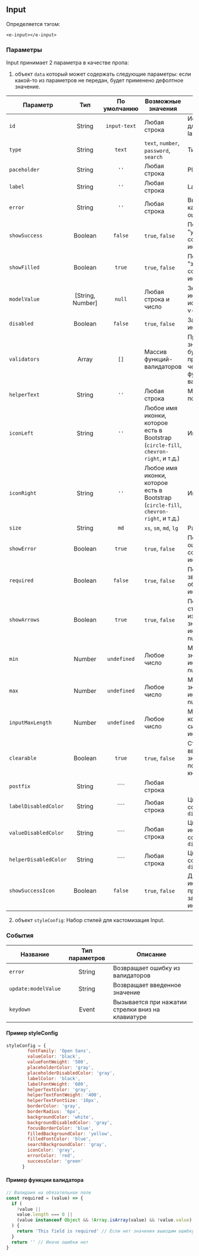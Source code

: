 ## Input

Определяется тэгом:
```vue
<e-input></e-input>
```

### Параметры
Input принимает 2 параметра в качестве пропа:
1. объект `data` который может содержать следующие параметры:
   если какой-то из параметров не передан, будет применено дефолтное значение.

| Параметр                |       Тип        |  По умолчанию  | Возможные значения                                                                      | Описание                                                         |
|-------------------------|:----------------:|:--------------:|-----------------------------------------------------------------------------------------|------------------------------------------------------------------|
| ``id``                  |      String      | ``input-text`` | Любая строка                                                                            | Используется для связки label и input                            |
| ``type``                |      String      |    ``text``    | ``text``, ``number``, ``password``, ``search``                                          | Тип инпута                                                       |
| ``paceholder``          |      String      |     ``''``     | Любая строка                                                                            | Placeholder                                                      |
| ``label``               |      String      |     ``''``     | Любая строка                                                                            | Label                                                            |
| ``error``               |      String      |     ``''``     | Любая строка                                                                            | Вывод кастомной ошибки                                           |
| ``showSuccess``         |     Boolean      |   ``false``    | ``true``, ``false``                                                                     | Показывать "успешное" состояние инпута                           |
| ``showFilled``          |     Boolean      |    ``true``    | ``true``, ``false``                                                                     | Показывать "заполненное" состояние инпута                        |
| ``modelValue``          | [String, Number] |    ``null``    | Любая строка и число                                                                    | Значение инпута (можно использовать v-model)                     |
| ``disabled``            |     Boolean      |   ``false``    | ``true``, ``false``                                                                     | Заблокировать инпут                                              |
| ``validators``          |      Array       |     ``[]``     | Массив функций-валидаторов                                                              | Проверка значения будет проходить через каждую функцию-валидатор |
| ``helperText``          |      String      |     ``''``     | Любая строка                                                                            | Мелкий текст под инпутом                                         |
| ``iconLeft``            |      String      |     ``''``     | Любое имя иконки, которое есть в Bootstrap (``circle-fill``, ``chevron-right``, и т.д.) | Иконка слева                                                     |
| ``iconRight``           |      String      |     ``''``     | Любое имя иконки, которое есть в Bootstrap (``circle-fill``, ``chevron-right``, и т.д.) | Иконка справа                                                    |
| `size`                  |      String      |      `md`      | `xs`, `sm`, `md`, `lg`                                                                  | Размер инпута                                                    |
| ``showError``           |     Boolean      |    ``true``    | ``true``, ``false``                                                                     | Показывать ошибку и состояние инпута                             |
| ``required``            |     Boolean      |   ``false``    | ``true``, ``false``                                                                     | Показывать звездочку обязательного инпута                        |
| ``showArrows``          |     Boolean      |    ``true``    | ``true``, ``false``                                                                     | Показывать стрелки для изменения значения в инпуте типа number   |
| ``min``                 |      Number      | ``undefined``  | Любое число                                                                             | Минимальное значение в инпуте типа number                        |
| ``max``                 |      Number      | ``undefined``  | Любое число                                                                             | Максимальное значение в инпуте типа number                       |
| ``inputMaxLength``      |      Number      | ``undefined``  | Любое число                                                                             | Максимальное количество символов в инпуте                        |
| ``clearable``           |     Boolean      |    ``true``    | ``true``, ``false``                                                                     | Стирать введенное значение с помощью кнопки                      |
| ``postfix``             |      String      |      ````      | Любая строка                                                                            |                                                                  |
| ``labelDisabledColor``  |      String      |      ````      | Любая строка                                                                            | Цвет лэйбла в состоянии `disabled`                               |
| ``valueDisabledColor``  |      String      |      ````      | Любая строка                                                                            | Цвет значения инпута в состоянии `disabled`                      |
| ``helperDisabledColor`` |      String      |      ````      | Любая строка                                                                            | Цвет хэлпера в состоянии `disabled`                              |
| ``showSuccessIcon``     |     Boolean      |   ``false``    | ``true``, ``false``                                                                     | Добавляет иконку справа при успешном заполнении инпута           |

2. объект `styleConfig`:
Набор стилей для кастомизация Input.

### События
| Название              | Тип параметров | Описание                                          |
|-----------------------|:--------------:|---------------------------------------------------|
| ``error``             |     String     | Возвращает ошибку из валидаторов                  |
| ``update:modelValue`` |     String     | Возвращает введенное значение                     |
| ``keydown``           |     Event      | Вызывается при нажатии стрелки вниз на клавиатуре |

#### Пример styleConfig
````javascript
styleConfig = {
        fontFamily: 'Open Sans',
        valueColor: 'black',
        valueFontWeight: '500',
        placeholderColor: 'gray',
        placeholderDisabledColor: 'gray',
        labelColor: 'black',
        labelFontWeight: '600',
        helperTextColor: 'gray',
        helperTextFontWeight: '400',
        helperTextFontSize: '10px',
        borderColor: 'gray',
        borderRadius: '6px',
        backgroundColor: 'white',
        backgroundDisabledColor: 'gray',
        focusBorderColor: 'blue',
        filledBackgroundColor: 'yellow',
        filledFontColor: 'blue',
        searchBackgroundColor: 'gray',
        iconColor: 'gray',
        errorColor: 'red',
        successColor: 'green'
      }
````

#### Пример функции валидатора

````javascript
// Валидаия на обязательное поле
const required = (value) => {
  if (
    !value ||
    value.length === 0 ||
    (value instanceof Object && !Array.isArray(value) && !value.value)
  ) {
    return 'This field is required' // Если нет значения выводим ошибку
  }
  return '' // Иначе ошибки нет
}
````